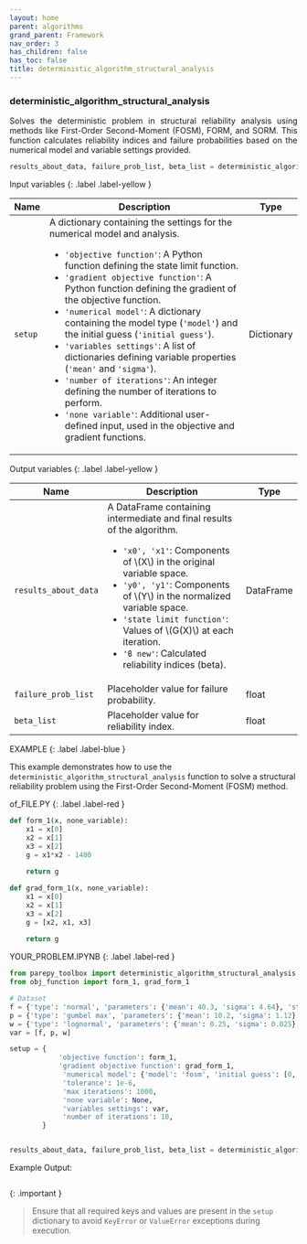```yaml
---
layout: home
parent: algorithms
grand_parent: Framework
nav_order: 3
has_children: false
has_toc: false
title: deterministic_algorithm_structural_analysis
---
```


<!--Don't delete ths script-->
<script src = "https://polyfill.io/v3/polyfill.min.js?features=es6"></script>
<script id = "MathJax-script" async src="https://cdn.jsdelivr.net/npm/mathjax@3/es5/tex-mml-chtml.js"></script>
<!--Don't delete ths script-->

<h3>deterministic_algorithm_structural_analysis</h3>
<p align="justify">
    Solves the deterministic problem in structural reliability analysis using methods like First-Order Second-Moment (FOSM), FORM, and SORM. This function calculates reliability indices and failure probabilities based on the numerical model and variable settings provided.
</p>

```python
results_about_data, failure_prob_list, beta_list = deterministic_algorithm_structural_analysis(setup)
```

Input variables
{: .label .label-yellow }

<table style="width:100%">
    <thead>
      <tr>
        <th>Name</th>
        <th>Description</th>
        <th>Type</th>
      </tr>
    </thead>
    <tr>
        <td><code>setup</code></td>
        <td>
            A dictionary containing the settings for the numerical model and analysis.
            <ul>
                <li><code>'objective function'</code>: A Python function defining the state limit function.</li>
                <li><code>'gradient objective function'</code>: A Python function defining the gradient of the objective function.</li>
                <li><code>'numerical model'</code>: A dictionary containing the model type (<code>'model'</code>) and the initial guess (<code>'initial guess'</code>).</li>
                <li><code>'variables settings'</code>: A list of dictionaries defining variable properties (<code>'mean'</code> and <code>'sigma'</code>).</li>
                <li><code>'number of iterations'</code>: An integer defining the number of iterations to perform.</li>
                <li><code>'none variable'</code>: Additional user-defined input, used in the objective and gradient functions.</li>
            </ul>
        </td>
        <td>Dictionary</td>
    </tr>
</table>

Output variables
{: .label .label-yellow }

<table style="width:100%">
   <thead>
     <tr>
       <th>Name</th>
       <th>Description</th>
       <th>Type</th>
     </tr>
   </thead>
   <tr>
       <td><code>results_about_data</code></td>
       <td>
           A DataFrame containing intermediate and final results of the algorithm.
           <ul>
               <li><code>'x0', 'x1'</code>: Components of \(X\) in the original variable space.</li>
               <li><code>'y0', 'y1'</code>: Components of \(Y\) in the normalized variable space.</li>
               <li><code>'state limit function'</code>: Values of \(G(X)\) at each iteration.</li>
               <li><code>'ϐ new'</code>: Calculated reliability indices (beta).</li>
           </ul>
       </td>
       <td>DataFrame</td>
   </tr>
   <tr>
       <td><code>failure_prob_list</code></td>
       <td>Placeholder value for failure probability.</td>
       <td>float</td>
   </tr>
   <tr>
       <td><code>beta_list</code></td>
       <td>Placeholder value for reliability index.</td>
       <td>float</td>
   </tr>
</table>

EXAMPLE
{: .label .label-blue }

This example demonstrates how to use the `deterministic_algorithm_structural_analysis` function to solve a structural reliability problem using the First-Order Second-Moment (FOSM) method.

of_FILE.PY
{: .label .label-red }

```python	
def form_1(x, none_variable):
    x1 = x[0]
    x2 = x[1]
    x3 = x[2]
    g = x1*x2 - 1400
    
    return g

def grad_form_1(x, none_variable):
    x1 = x[0]
    x2 = x[1]
    x3 = x[2]
    g = [x2, x1, x3] 
    
    return g
```

YOUR_PROBLEM.IPYNB
{: .label .label-red }

```python
from parepy_toolbox import deterministic_algorithm_structural_analysis
from obj_function import form_1, grad_form_1

# Dataset
f = {'type': 'normal', 'parameters': {'mean': 40.3, 'sigma': 4.64}, 'stochastic variable': True}
p = {'type': 'gumbel max', 'parameters': {'mean': 10.2, 'sigma': 1.12}, 'stochastic variable': False}
w = {'type': 'lognormal', 'parameters': {'mean': 0.25, 'sigma': 0.025}, 'stochastic variable': False}
var = [f, p, w]

setup = {   
            'objective function': form_1,
            'gradient objective function': grad_form_1,
             'numerical model': {'model': 'fosm', 'initial guess': [0, 0, 0]}, 
             'tolerance': 1e-6, 
             'max iterations': 1000,
             'none variable': None,
             'variables settings': var,  
             'number of iterations': 10,
        }


results_about_data, failure_prob_list, beta_list = deterministic_algorithm_structural_analysis(setup)
```

Example Output:
```bash
```

{: .important }
> Ensure that all required keys and values are present in the `setup` dictionary to avoid `KeyError` or `ValueError` exceptions during execution.